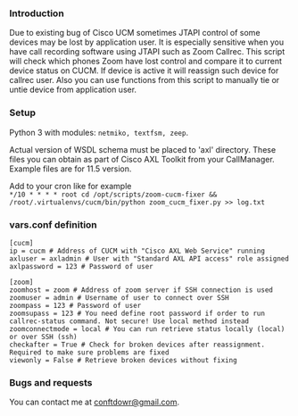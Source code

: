 ### Introduction
Due to existing bug of Cisco UCM sometimes JTAPI control of some devices may be lost by application user. It is especially sensitive when you have call recording software using JTAPI such as Zoom Callrec. This script will check which phones Zoom have lost control and compare it to current device status on CUCM. If device is active it will reassign such device for callrec user.
Also you can use functions from this script to manually tie or untie device from application user.

### Setup
Python 3 with modules: `netmiko, textfsm, zeep`.

Actual version of WSDL schema must be placed to 'axl' directory. These files you can obtain as part of Cisco AXL Toolkit from your CallManager. Example files are for 11.5 version.

Add to your cron like for example  
`*/10 * * * * root cd /opt/scripts/zoom-cucm-fixer && /root/.virtualenvs/cucm/bin/python zoom_cucm_fixer.py >> log.txt`

### vars.conf definition
```
[cucm]
ip = cucm # Address of CUCM with "Cisco AXL Web Service" running
axluser = axladmin # User with "Standard AXL API access" role assigned
axlpassword = 123 # Password of user

[zoom]
zoomhost = zoom # Address of zoom server if SSH connection is used
zoomuser = admin # Username of user to connect over SSH
zoompass = 123 # Password of user
zoomsupass = 123 # You need define root password if order to run callrec-status command. Not secure! Use local method instead
zoomconnectmode = local # You can run retrieve status locally (local) or over SSH (ssh)
checkafter = True # Check for broken devices after reassignment. Required to make sure problems are fixed
viewonly = False # Retrieve broken devices without fixing
```

### Bugs and requests
You can contact me at conftdowr@gmail.com.